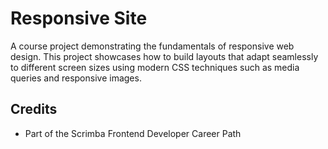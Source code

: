 # Responsive Site

A course project demonstrating the fundamentals of responsive web design. This project showcases how to build layouts that adapt seamlessly to different screen sizes using modern CSS techniques such as media queries and responsive images.

## Credits

- Part of the Scrimba Frontend Developer Career Path
